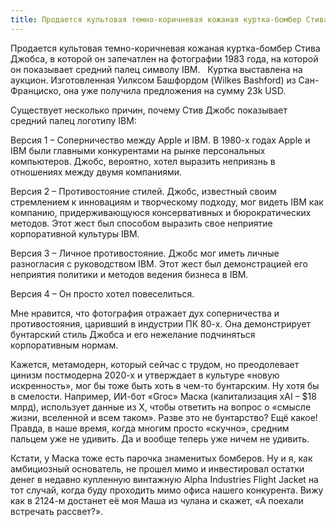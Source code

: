 ```yaml
---
title: Продается культовая темно-коричневая кожаная куртка-бомбер Стива Джобса
---
```

Продается культовая темно-коричневая кожаная куртка-бомбер Стива Джобса, в которой он запечатлен на фотографии 1983 года, на которой он показывает средний палец символу IBM.   Куртка выставлена на аукцион. Изготовленная Уилксом Башфордом (Wilkes Bashford) из Сан-Франциско, она уже получила предложения на сумму 23k USD.   

Существует несколько причин, почему Стив Джобс показывает средний палец логотипу IBM:

Версия 1 – Соперничество между Apple и IBM.
В 1980-х годах Apple и IBM были главными конкурентами на рынке персональных компьютеров. Джобс, вероятно, хотел выразить неприязнь в отношениях между двумя компаниями.

Версия 2 – Противостояние стилей.
Джобс, известный своим стремлением к инновациям и творческому подходу, мог видеть IBM как компанию, придерживающуюся консервативных и бюрократических методов. Этот жест был способом выразить свое неприятие корпоративной культуры IBM.

Версия 3 – Личное противостояние.
Джобс мог иметь личные разногласия с руководством IBM. Этот жест был демонстрацией его неприятия политики и методов ведения бизнеса в IBM.

Версия 4 – Он просто хотел повеселиться.

Мне нравится, что фотография отражает дух соперничества и противостояния, царивший в индустрии ПК 80-х. Она демонстрирует бунтарский стиль Джобса и его нежелание подчиняться корпоративным нормам.

Кажется, метамодерн, который сейчас с трудом, но преодолевает цинизм постмодерна 2020-х и утверждает в культуре «новую искренность», мог бы тоже быть хоть в чем-то бунтарским. Ну хотя бы в смелости. Например, ИИ-бот «Groc» Маска (капитализация xAI – $18 млрд), использует данные из X, чтобы ответить на вопрос о «смысле жизни, вселенной и всем таком». Разве это не бунтарство? Ещё какое! Правда, в наше время, когда многим просто «скучно», средним пальцем уже не удивить. Да и вообще теперь уже ничем не удивить.

Кстати, у Маска тоже есть парочка знаменитых бомберов. Ну и я, как амбициозный основатель, не прошел мимо и инвестировал остатки денег в недавно купленную винтажную Alpha Industries Flight Jacket на тот случай, когда буду проходить мимо офиса нашего конкурента. Вижу как в 2124-м достанет её моя Маша из чулана и скажет, «А поехали встречать рассвет?».